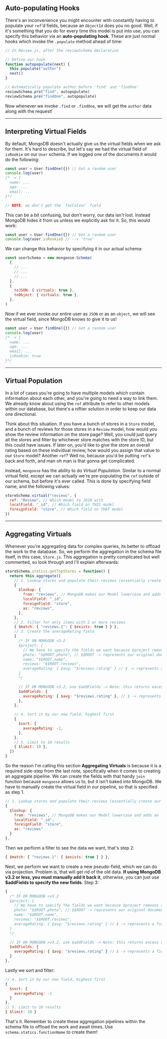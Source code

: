 ## Auto-populating Hooks

There's an inconvenience you might encounter with constantly having to populate your `ref`'d fields, because an `ObjectId` does you no good. Well, if it's something that you do for every time this model is put into use, you can specify this behavior via an **auto-populating hook**. These are just normal hooks which invoke the `.populate` method ahead of time:

```js
// In Review.js, after the reviewSchema declaration

// Define our hook
function autopopulate(next) {
  this.populate("author")
  next()
}

// Automatically populate author before 'find' and 'findOne'
reviewSchema.pre("find", autopopulate)
reviewSchema.pre("findOne", autopopulate)
```

Now whenever we invoke `.find` or `.findOne`, we will get the `author` data along with the request!

---

## Interpreting Virtual Fields

By default, MongoDB doesn't actually give us the virtual fields when we ask for them. It's hard to describe, but let's say we had the virtual field of `isRookie` on our `User` schema. If we logged one of the documents it would do the following:

```js
const user = User.findOne({}) // Get a random user
console.log(user)
/* -> {
  name: ...
  age: ...
  email: ...  
}*/

// NOTE: we don't get the `favColour` field
```

This can be a bit confusing, but don't worry, our data isn't lost. Instead MongoDB hides it from us unless we explicitly ask for it. So, this would work:

```js
const user = User.findOne({}) // Get a random user
console.log(user.isRookie) // --> 'true'
```

We can change this behavior by specifying it in our actual schema:

```js
const userSchema = new mongoose.Schema(
  {
    // ...
    // ...
    // ...
  },
  {
    toJSON: { virtuals: true },
    toObject: { virtuals: true },
  },
)
```

Now if we ever invoke our entire user as `JSON` or as an `object`, we will see the virtual field, since MongoDB knows to give it to us!

```js
const user = User.findOne({}) // Get a random user
console.log(user)
/* -> {
  name: ...
  age: ...
  email: ...  
  isRookie: true
}*/
```

---

## Virtual Population

In a lot of cases you're going to have multiple models which contain information about each other, and you're going to need a way to link them. We already know about using the `ref` attribute to refer to other models within our database, but there's a niftier solution in order to keep our data one directional.

Think about this situation. If you have a bunch of stores in a `Store` model, and a bunch of reviews for those stores in a `Review` model, how would you show the review information on the store page? Well, you could just query all the stores and filter by whichever store matches with the store ID, but this could have issues. If later on, you'd like to give the store an overall rating based on these individual review, how would you assign that value to our `Store` model? Another `ref`? Well no, because you'd be putting `ref`'s back and forth, and man oh man is that gonna get complicated.

Instead, `mongoose` has the ability to do _Virtual Population_. Similar to a normal virtual field, except we can actually we're pre-populating the `ref` outside of our schema, but before it's ever called. This is done by specifying field name, and the following values:

```js
storeSchema.virtual("reviews", {
  ref: "Review", // Which model to JOIN with
  localField: "_id", // Which field on THIS model
  foreignField: "store", // Which field on THAT model
})
```

---

## Aggregating Virtuals

Whenever you're aggregating data for complex queries, its better to offload the work to the database. So, we perform the aggregation in the schema file itself, in this case, `Store.js`. This aggregation is pretty complicated but well commented, so look through and I'll explain afterwards:

```js
storeSchema.statics.getTopStores = function() {
  return this.aggregate([
    // 1. Lookup stores and populate their reviews (essentially create our virtual again)
    {
      $lookup: {
        from: "reviews", // MongoDB makes our Model lowercase and adds an 's', Review -> reviews
        localField: "_id",
        foreignField: "store",
        as: "reviews",
      },
    },
    // 2. Filter for only items with 2 or more reviews
    { $match: { "reviews.1": { $exists: true } } },
    // 3. Create the averageRating field
    {
      /* IF ON MONGODB <3.2
      $project: {
        // We have to specify the fields we want because $project removes all other data 
        photo: "$$ROOT.photo", // $$ROOT -> represents our original document
        name: "$$ROOT.name",
        reviews: "$$ROOT.reviews",
        averageRating: { $avg: "$reviews.rating" } // $ -> represents a field we've just made
      }
      */

      // IF ON MONGODB >3.2, use $addFields -> Note: this returns excess data
      $addFields: {
        averageRating: { $avg: "$reviews.rating" }, // $ -> represents a field we've just made
      },
    },

    // 4. Sort it by our new field, highest first
    {
      $sort: {
        averageRating: -1,
      },
    },
    // 5. Limit to 10 results
    { $limit: 10 },
  ])
}
```

So the reason I'm calling this section **Aggregating Virtuals** is because it is a required side-step from the last note, specifically when it comes to creating an aggregate pipeline. We can create the fields with that handy `join` function because `mongoose` allows us to, but it isn't baked into MongoDB. We have to manually create the virtual field in our pipeline, so that is specified as step 1.

```js
// 1. Lookup stores and populate their reviews (essentially create our virtual again)
{
  $lookup: {
    from: "reviews", // MongoDB makes our Model lowercase and adds an 's', Review -> reviews
    localField: "_id",
    foreignField: "store",
    as: "reviews"
  }
},
```

Then we perform a filter to see the data we want, that's step 2:

```js
{ $match: { "reviews.1": { $exists: true } } },
```

Next, we perform we want to create a new pseudo-field, which we can do via projection. Problem is, that will get rid of the old data. **If using MongoDB v3.2 or less, you must manually add it back it**, otherwise, you can just use **\$addFields to specify the new fields**. Step 3:

```js
{
  /* IF ON MONGODB <v3.2
  $project: {
    // We have to specify the fields we want because $project removes all other data
    photo: "$$ROOT.photo", // $$ROOT -> represents our original document
    name: "$$ROOT.name",
    reviews: "$$ROOT.reviews",
    averageRating: { $avg: "$reviews.rating" } // $ -> represents a field we've just made
  }
  */

  // IF ON MONGODB >v3.2, use $addFields -> Note: this returns excess data
  $addFields: {
    averageRating: { $avg: "$reviews.rating" } // $ -> represents a field we've just made
  }
},
```

Lastly we sort and filter:

```js
// 4. Sort it by our new field, highest first
{
  $sort: {
    averageRating: -1
  }
},
// 5. Limit to 10 results
{ $limit: 10 }
```

That's it. Remember to create these aggregation pipelines within the schema file to offload the work and await times. Use `schema.statics.functionName` to create them!
